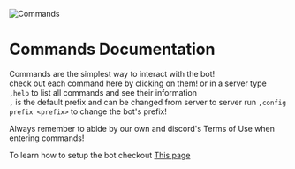 ![Commands](https://i.ibb.co/gVNWdnQ/commands.png)
# Commands Documentation

Commands are the simplest way to interact with the bot!  
check out each command here by clicking on them! or in a server type ``,help`` to list all commands and see their information   
``,`` is the default prefix and can be changed from server to server run ```,config prefix <prefix>``` to change the bot's prefix!

Always remember to abide by our own and discord's Terms of Use when entering commands!

To learn how to setup the bot checkout [This page](/botsetup)
